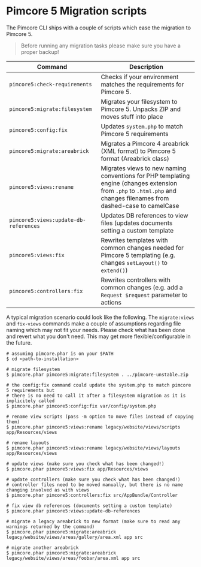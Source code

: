 # Pimcore 5 Migration scripts

The Pimcore CLI ships with a couple of scripts which ease the migration to Pimcore 5.

> Before running any migration tasks please make sure you have a proper backup!

| Command                               | Description |
|---------------------------------------|-------------|
| `pimcore5:check-requirements`         | Checks if your environment matches the requirements for Pimcore 5. |
| `pimcore5:migrate:filesystem`         | Migrates your filesystem to Pimcore 5. Unpacks ZIP and moves stuff into place |
| `pimcore5:config:fix`                 | Updates `system.php` to match Pimcore 5 requirements |
| `pimcore5:migrate:areabrick`          | Migrates a Pimcore 4 areabrick (XML format) to Pimcore 5 format (Areabrick class) |
| `pimcore5:views:rename`               | Migrates views to new naming conventions for PHP templating engine (changes extension from `.php` to `.html.php` and changes filenames from dashed-case to camelCase |
| `pimcore5:views:update-db-references` | Updates DB references to view files (updates documents setting a custom template |
| `pimcore5:views:fix`                  | Rewrites templates with common changes needed for Pimcore 5 templating (e.g. changes `setLayout()` to `extend()`) |
| `pimcore5:controllers:fix`            | Rewrites controllers with common changes (e.g. add a `Request $request` parameter to actions |

A typical migration scenario could look like the following. The  `migrate:views` and `fix-views` commands make a couple
of assumptions regarding file naming which may not fit your needs. Please check what has been done and revert what you
don't need. This may get more flexible/configurable in the future.

```
# assuming pimcore.phar is on your $PATH
$ cd <path-to-installation>

# migrate filesystem
$ pimcore.phar pimcore5:migrate:filesystem . ../pimcore-unstable.zip

# the config:fix command could update the system.php to match pimcore 5 requirements but
# there is no need to call it after a filesystem migration as it is implicitely called
$ pimcore.phar pimcore5:config:fix var/config/system.php

# rename view scripts (pass -m option to move files instead of copying them)
$ pimcore.phar pimcore5:views:rename legacy/website/views/scripts app/Resources/views

# rename layouts
$ pimcore.phar pimcore5:views:rename legacy/website/views/layouts app/Resources/views

# update views (make sure you check what has been changed!)
$ pimcore.phar pimcore5:views:fix app/Resources/views

# update controllers (make sure you check what has been changed!)
# controller files need to be moved manually, but there is no name changing involved as with views
$ pimcore.phar pimcore5:controllers:fix src/AppBundle/Controller

# fix view db references (documents setting a custom template)
$ pimcore.phar pimcore5:views:update-db-references

# migrate a legacy areabrick to new format (make sure to read any warnings returned by the command)
$ pimcore.phar pimcore5:migrate:areabrick legacy/website/views/areas/gallery/area.xml app src

# migrate another areabrick
$ pimcore.phar pimcore5:migrate:areabrick legacy/website/views/areas/foobar/area.xml app src
```
